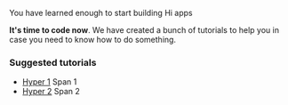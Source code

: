 <!--Topic description-->
<description>You have learned enough to start building Hi apps</description>

__It's time to code now__. We have created a bunch of tutorials to help you in case you need to know how to do something.<br>


### Suggested tutorials

<ul class="bookmarks">
    <li>
        <a href="#">Hyper 1</a>
        <span>Span 1</span>
    </li>
    <li>
        <a href="#">Hyper 2</a>
        <span>Span 2</span>
    </li>    
</ul>

<!--
<ul style="list-style:none;margin-left:-30px">
    <li>
        <span style="float:left;width:90px"">
            <img src="assets/images/basic_bookmark.png"/>
        </span>
        <span>
            <span style="display:block">
                <a href="#">Its about how to</a>
            </span>
            <span>Learn about how to </span>
        </span>
    </li>
    <li>
        <span style="float:left;width:90px"">
            <img src="assets/images/basic_bookmark.png"/>
        </span>
        <span>
           <span style="display:block">
                 <a href="#">Its about how to</a>
           </span>
           <span>Learn about how to </span>
        </span>
     </li>    
</ul>-->